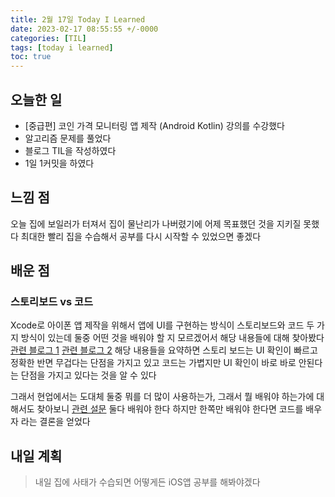 ```yaml
---
title: 2월 17일 Today I Learned
date: 2023-02-17 08:55:55 +/-0000
categories: [TIL]
tags: [today i learned]
toc: true
---
```


## 오늘한 일

* [중급편] 코인 가격 모니터링 앱 제작 (Android Kotlin) 강의를 수강했다
* 알고리즘 문제를 풀었다
* 블로그 TIL을 작성하였다
* 1일 1커밋을 하였다

## 느낌 점

오늘 집에 보일러가 터져서 집이 물난리가 나버렸기에 어제 목표했던 것을 지키질 못했다 최대한
빨리 집을 수습해서 공부를 다시 시작할 수 있었으면 좋겠다


## 배운 점

### 스토리보드 vs 코드

Xcode로 아이폰 앱 제작을 위해서 앱에 UI를 구현하는 방식이 스토리보드와 코드
두 가지 방식이 있는데 둘중 어떤 것을 배워야 할 지 모르겠어서 해당 내용들에 대해 찾아봤다
[관련 블로그 1](https://trilliwon.medium.com/storyboard-vs-code-510afb519d45) [관련 블로그 2](https://velog.io/@okstring/SwiftStoryboard-vs-Code-%EC%9E%A5%EB%8B%A8%EC%A0%90-%EA%B0%84%EB%8B%A8-%EB%B9%84%EA%B5%90)
해당 내용들을 요약하면 스토리 보드는 UI 확인이 빠르고 정확한 반면 무겁다는 단점을 가지고 있고
코드는 가볍지만 UI 확인이 바로 바로 안된다는 단점을 가지고 있다는 것을 알 수 있다

그래서 현업에서는 도대체 둘중 뭐를 더 많이 사용하는가, 그래서 뭘 배워야 하는가에 대해서도 찾아보니
[관련 설문](https://yagom.net/forums/topic/%ED%98%84%EC%97%85%EC%97%90%EC%84%9C-ui-%EA%B5%AC%EC%84%B1%ED%95%A0-%EB%95%8C-%EC%8A%A4%ED%86%A0%EB%A6%AC%EB%B3%B4%EB%93%9C-vs-%EC%BD%94%EB%93%9C-%EA%B7%B8-%EC%8A%B9%EC%9E%90%EB%8A%94/) 둘다 배워야 한다 하지만 한쪽만 배워야 한다면 코드를 배우자 라는 결론을 얻었다


## 내일 계획

> 내일 집에 사태가 수습되면 어떻게든 iOS앱 공부를 해봐야겠다